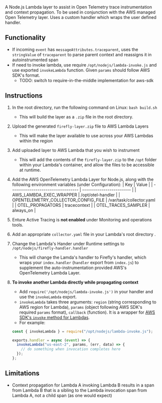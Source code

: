A Node.js Lambda layer to assist in Open Telemetry trace instrumentation and context propagation.
To be used in conjunction with the AWS managed Open Telemetry layer.
Uses a custom handler which wraps the user defined handler.

## Functionality

- If incoming `event` has `messageAttributes.traceparent`, uses the `stringValue` of `traceparent` to parse parent context and reassigns it in autoinstrumented span
- If need to invoke lambda, use require `/opt/nodejs/lambda-invoke.js` and use exported `invokeLambda` function. Given `params` should follow AWS SDK's format.
  - TODO: switch to require-in-the-middle implementation for aws-sdk

## Instructions

1. In the root directory, run the following command on Linux: `bash build.sh`
   - This will build the layer as a `.zip` file in the root directory.
2. Upload the generated `firefly-layer.zip` file to AWS Lambda Layers
   - This will make the layer available to use across your AWS Lambdas within the region
3. Add uploaded layer to AWS Lambda that you wish to instrument
   - This will add the contents of the `firefly-layer.zip` to the `/opt` folder within your Lambda's container, and allow the files to be accessible at runtime.
4. Add the AWS OpenTelemetry Lambda Layer for Node.js, along with the following environment variables (under Configuration):
   | Key | Value |
   | ----------------------------------- | ------------------------- |
   | AWS_LAMBDA_EXEC_WRAPPER | /opt/otel-handler |
   | OPENTELEMETRY_COLLECTOR_CONFIG_FILE | /var/task/collector.yaml |
   | OTEL_PROPAGATORS | tracecontext |
   | OTEL_TRACES_SAMPLER | always_on |
5. Enture Active Tracing is **not enabled** under Monitoring and operations tools.
6. Add an appropriate `collector.yaml` file in your Lambda's root directory .
7. Change the Lambda's Hander under Runtime settings to `/opt/nodejs/firefly-handler.handler`
   - This will change the Lamda's handler to Firefly's handler, which wraps your `index.handler` (`handler` export from `index.js`) to supplement the auto-instrumentation provided AWS's OpenTelemetry Lambda Layer.
8. **To invoke another Lambda directly while propagating context**

   - Add `require('/opt/nodejs/lambda-invoke.js')` in your handler and use the `invokeLambda` export.
   - `invokeLambda` takes three arguments: `region` (string corresponding to AWS region for Lambda), `params` (object following AWS SDK's required `params` format), `callback` (function). It is a wrapper for [AWS SDK's `invoke` method for Lambdas](https://docs.aws.amazon.com/AWSJavaScriptSDK/latest/AWS/Lambda.html#invoke-property).
   - For example:

   ```javascript
   const { invokeLambda } = require("/opt/nodejs/lambda-invoke.js");

   exports.handler = async (event) => {
     invokeLambda("us-east-2", params, (err, data) => {
       // do something when invocation completes here
     });
   };
   ```

## Limitations

- Context propagation for Lambda A invoking Lambda B results in a span from Lambda B that is a sibling to the Lambda invocation span from Lambda A, not a child span (as one would expect)
